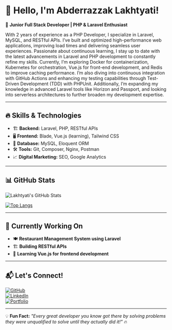 # 👋 Hello, I'm Abderrazzak Lakhtyati!  

🚀 **Junior Full Stack Developer | PHP & Laravel Enthusiast**  

With 2 years of experience as a PHP Developer, I specialize in Laravel, MySQL, and RESTful APIs. I’ve built and optimized high-performance web applications, improving load times and delivering seamless user experiences. Passionate about continuous learning, I stay up to date with the latest advancements in Laravel and PHP development to constantly refine my skills. Currently, I’m exploring Docker for containerization, Kubernetes for orchestration, Vue.js for front-end development, and Redis to improve caching performance. I’m also diving into continuous integration with GitHub Actions and enhancing my testing capabilities through Test-Driven Development (TDD) with PHPUnit. Additionally, I’m expanding my knowledge in advanced Laravel tools like Horizon and Passport, and looking into serverless architectures to further broaden my development expertise.

---

## 🔥 **Skills & Technologies**
- 🏗 **Backend:** Laravel, PHP, RESTful APIs  
- 🖥 **Frontend:** Blade, Vue.js (learning), Tailwind CSS  
- 💾 **Database:** MySQL, Eloquent ORM  
- 🛠 **Tools:** Git, Composer, Nginx, Postman  
- 📈 **Digital Marketing:** SEO, Google Analytics  

---

## 📊 **GitHub Stats**  
![Lakhtyati's GitHub Stats](https://github-readme-stats.vercel.app/api?username=lakhtyari-abderrezzak&show_icons=true&theme=radical&count_private=true)  

[![Top Langs](https://github-readme-stats.vercel.app/api/top-langs/?username=lakhtyari-abderrezzak&layout=compact&theme=radical)](https://github.com/anuraghazra/github-readme-stats)  

---

## 🌱 **Currently Working On**
- 🍽️ **Restaurant Management System using Laravel**  
- 🏗 **Building RESTful APIs**  
- 📖 **Learning Vue.js for frontend development**  

---

## 📬 **Let's Connect!**
[![GitHub](https://img.shields.io/badge/GitHub-%23181717.svg?style=for-the-badge&logo=github&logoColor=white)](https://github.com/lakhtyari-abderrezzak)  
[![LinkedIn](https://img.shields.io/badge/LinkedIn-%230A66C2.svg?style=for-the-badge&logo=linkedin&logoColor=white)](https://www.linkedin.com/in/abderrazzak-lakhtyari-747340273/)  
[![Portfolio](https://img.shields.io/badge/Portfolio-%23FF5722.svg?style=for-the-badge&logo=web&logoColor=white)](https://laravel-portfolio-main-0xekzg.laravel.cloud/)  

---

💡 **Fun Fact:** _"Every great developer you know got there by solving problems they were unqualified to solve until they actually did it!"_ 🔥  
